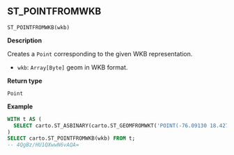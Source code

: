 ## ST_POINTFROMWKB

```sql:signature
ST_POINTFROMWKB(wkb)
```

**Description**

Creates a `Point` corresponding to the given WKB representation.

* `wkb`: `Array[Byte]` geom in WKB format.

**Return type**

`Point`

**Example**

```sql
WITH t AS (
  SELECT carto.ST_ASBINARY(carto.ST_GEOMFROMWKT('POINT(-76.09130 18.42750)')) AS wkb
)
SELECT carto.ST_POINTFROMWKB(wkb) FROM t;
-- 4QgBz/HU1QXwwN6vAQA=
```
